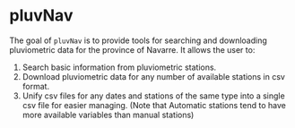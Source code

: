 # pluvNav

The goal of `pluvNav` is to provide tools for searching and downloading pluviometric data for the province of Navarre. It allows the user to:
1. Search basic information from pluviometric stations.
2. Download pluviometric data for any number of available stations in csv format.
3. Unify csv files for any dates and stations of the same type into a single csv file for easier managing. (Note that Automatic stations tend to have more available variables than manual stations)
